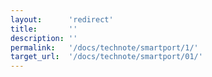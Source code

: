 ```yaml
---
layout:      'redirect'
title:       ''
description: ''
permalink:   '/docs/technote/smartport/1/'
target_url:  '/docs/technote/smartport/01/'
---
```

